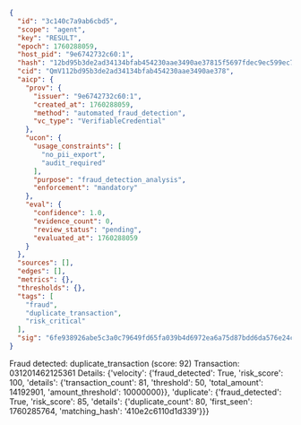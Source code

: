 ```json
{
  "id": "3c140c7a9ab6cbd5",
  "scope": "agent",
  "key": "RESULT",
  "epoch": 1760288059,
  "host_pid": "9e6742732c60:1",
  "hash": "12bd95b3de2ad34134bfab454230aae3490ae37815f5697fdec9ec599ec77f39",
  "cid": "QmV112bd95b3de2ad34134bfab454230aae3490ae378",
  "aicp": {
    "prov": {
      "issuer": "9e6742732c60:1",
      "created_at": 1760288059,
      "method": "automated_fraud_detection",
      "vc_type": "VerifiableCredential"
    },
    "ucon": {
      "usage_constraints": [
        "no_pii_export",
        "audit_required"
      ],
      "purpose": "fraud_detection_analysis",
      "enforcement": "mandatory"
    },
    "eval": {
      "confidence": 1.0,
      "evidence_count": 0,
      "review_status": "pending",
      "evaluated_at": 1760288059
    }
  },
  "sources": [],
  "edges": [],
  "metrics": {},
  "thresholds": {},
  "tags": [
    "fraud",
    "duplicate_transaction",
    "risk_critical"
  ],
  "sig": "6fe938926abe5c3a0c79649fd65fa039b4d6972ea6a75d87bdd6da576e24cc8f"
}
```

Fraud detected: duplicate_transaction (score: 92)
Transaction: 031201462125361
Details: {'velocity': {'fraud_detected': True, 'risk_score': 100, 'details': {'transaction_count': 81, 'threshold': 50, 'total_amount': 14192901, 'amount_threshold': 10000000}}, 'duplicate': {'fraud_detected': True, 'risk_score': 85, 'details': {'duplicate_count': 80, 'first_seen': 1760285764, 'matching_hash': '410e2c6110d1d339'}}}